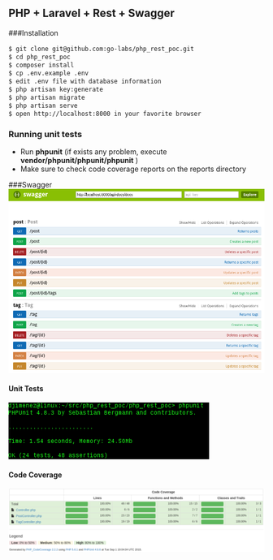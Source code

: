 ## PHP + Laravel + Rest + Swagger

###Installation

	$ git clone git@github.com:go-labs/php_rest_poc.git
	$ cd php_rest_poc
	$ composer install
	$ cp .env.example .env
	$ edit .env file with database information
	$ php artisan key:generate
	$ php artisan migrate
	$ php artisan serve
	$ open http://localhost:8000 in your favorite browser

### Running unit tests
* Run **phpunit** (if exists any problem, execute **vendor/phpunit/phpunit/phpunit** )
* Make sure to check code coverage reports on the reports directory

###Swagger
![Swagger UI](https://raw.githubusercontent.com/go-labs/php_rest_poc/master/screenshots/swagger_ui.png "Swagger UI")

#### Unit Tests
![Main view](https://raw.githubusercontent.com/go-labs/php_rest_poc/master/screenshots/unit_tests.png "Unit tests")

#### Code Coverage
![Code Coverage](https://raw.githubusercontent.com/go-labs/php_rest_poc/master/screenshots/code_coverage.png "Code Coverage")
